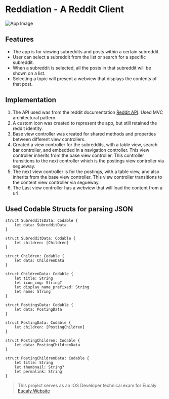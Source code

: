 #  Reddiation - A Reddit Client

![App Image](https://firebasestorage.googleapis.com/v0/b/flashchat-3342f.appspot.com/o/86312829_2484497451816040_3162561862323666944_n.jpg?alt=media&token=14a4b737-079e-463f-89f4-67b09f19f72f)

## Features

* The app is for viewing subreddits and posts within a certain subreddit.
* User can select a subreddit from the list or search for a specific subreddit.
* When a subreddit is selected, all the posts in that subreddit will be shown on a list.
* Selecting a topic will present a webview that displays the contents of that post.

## Implementation
 
 1. The API used was from the reddit documentation [Reddit API]( https://www.reddit.com/dev/api). Used MVC architectural pattern.
 2. A custom icon was created to represent the app, but still retained the reddit identity. 
 3. Base view controller was created for shared methods and properties between different view controllers.
 3. Created a view controller for the subreddits, with a table view, search bar controller, and embedded in a navigation controller. This view controller inherits from the base view controller. This controller transitions to the next controller which is the postings view controller via segueway. 
 4. The next view controller is for the postings, with a table view, and also inherits from the base view controller. This view controller transitions to the content view controller via segueway.
 5. The Last view controller has a webview that will load the content from a url.
 
 ## Used Codable Structs for parsing JSON
 ```
 struct SubredditsData: Codable {
     let data: SubredditData
 }

 struct SubredditData: Codable {
     let children: [Children]
 }

 struct Children: Codable {
     let data: ChildrenData
 }

 struct ChildrenData: Codable {
     let title: String
     let icon_img: String?
     let display_name_prefixed: String
     let name: String
 }
 
 struct PostingsData: Codable {
     let data: PostingData
 }

 struct PostingData: Codable {
     let children: [PostingChildren]
 }

 struct PostingChildren: Codable {
     let data: PostingChildrenData
 }

 struct PostingChildrenData: Codable {
     let title: String
     let thumbnail: String?
     let permalink: String
 }

 ```
 
 >This project serves as an IOS Developer technical exam for Eucaly [Eucaly Website](http://eucaly-inc.jp/)
